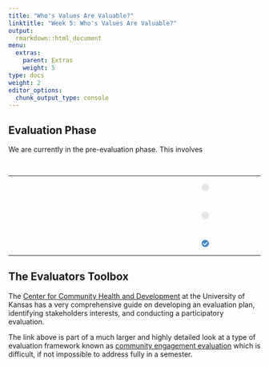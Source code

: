 ```yaml
---
title: "Who's Values Are Valuable?"
linktitle: "Week 5: Who's Values Are Valuable?"
output:
  rmarkdown::html_document
menu:
  extras:
    parent: Extras
    weight: 5
type: docs
weight: 2
editor_options: 
  chunk_output_type: console
---
```

<script src="/rmarkdown-libs/kePrint/kePrint.js"></script>
<link href="/rmarkdown-libs/lightable/lightable.css" rel="stylesheet" />



<style>
td, th, tr, table {
    border: 0 !important;
    border-spacing:0 !important;
  }
</style>

## Evaluation Phase
We are currently in the pre-evaluation phase. This involves



<center>
<table class="table" style="width: auto !important; margin-left: auto; margin-right: auto;">
 <thead>
  <tr>
   <th style="text-align:left;color: #ffffff !important;background-color: transparent !important;vertical-align: middle !important;"> Phase </th>
   <th style="text-align:left;color: #ffffff !important;background-color: transparent !important;vertical-align: middle !important;"> Task </th>
   <th style="text-align:center;color: #ffffff !important;background-color: transparent !important;vertical-align: middle !important;"> Current </th>
  </tr>
 </thead>
<tbody>
  <tr>
   <td style="text-align:left;width: 10em; color: #ffffff !important;background-color: transparent !important;vertical-align: middle !important;"> Pre-Evaluation </td>
   <td style="text-align:left;width: 10em; color: #ffffff !important;background-color: transparent !important;vertical-align: middle !important;"> Gathering a team </td>
   <td style="text-align:center;width: 20em; color: #ffffff !important;background-color: transparent !important;vertical-align: middle !important;"> <svg aria-hidden="true" role="img" viewbox="0 0 512 512" style="height:15px;width:15px;vertical-align:-0.125em;margin-left:auto;margin-right:auto;font-size:inherit;fill:#e4e4e4;overflow:visible;position:relative;"><path d="M256 8C119 8 8 119 8 256s111 248 248 248 248-111 248-248S393 8 256 8z"></path></svg> </td>
  </tr>
  <tr>
   <td style="text-align:left;width: 10em; color: #ffffff !important;background-color: transparent !important;vertical-align: middle !important;">  </td>
   <td style="text-align:left;width: 10em; color: #ffffff !important;background-color: transparent !important;vertical-align: middle !important;"> Thinking about potential programs </td>
   <td style="text-align:center;width: 20em; color: #ffffff !important;background-color: transparent !important;vertical-align: middle !important;"> <svg aria-hidden="true" role="img" viewbox="0 0 512 512" style="height:15px;width:15px;vertical-align:-0.125em;margin-left:auto;margin-right:auto;font-size:inherit;fill:#e4e4e4;overflow:visible;position:relative;"><path d="M256 8C119 8 8 119 8 256s111 248 248 248 248-111 248-248S393 8 256 8z"></path></svg> </td>
  </tr>
  <tr>
   <td style="text-align:left;width: 10em; color: #ffffff !important;background-color: transparent !important;vertical-align: middle !important;">  </td>
   <td style="text-align:left;width: 10em; color: #ffffff !important;background-color: transparent !important;vertical-align: middle !important;"> Submitting a prospectus </td>
   <td style="text-align:center;width: 20em; color: #ffffff !important;background-color: transparent !important;vertical-align: middle !important;"> <svg aria-hidden="true" role="img" viewbox="0 0 512 512" style="height:15px;width:15px;vertical-align:-0.125em;margin-left:auto;margin-right:auto;font-size:inherit;fill:#428bca;overflow:visible;position:relative;"><path d="M504 256c0 136.967-111.033 248-248 248S8 392.967 8 256 119.033 8 256 8s248 111.033 248 248zM227.314 387.314l184-184c6.248-6.248 6.248-16.379 0-22.627l-22.627-22.627c-6.248-6.249-16.379-6.249-22.628 0L216 308.118l-70.059-70.059c-6.248-6.248-16.379-6.248-22.628 0l-22.627 22.627c-6.248 6.248-6.248 16.379 0 22.627l104 104c6.249 6.249 16.379 6.249 22.628.001z"></path></svg> </td>
  </tr>
</tbody>
</table>
</center>

## The Evaluators Toolbox

The [Center for Community Health and Development](https://ctb.ku.edu/en/evaluating-community-programs-and-initiatives) at the University of Kansas has a very comprehensive guide on developing an evaluation plan, identifying stakeholders interests, and conducting a participatory evaluation.

The link above is part of a much larger and highly detailed look at a type of evaluation framework known as [community engagement evaluation](https://ctb.ku.edu/en/table-of-contents) which is difficult, if not impossible to address fully in a semester.

